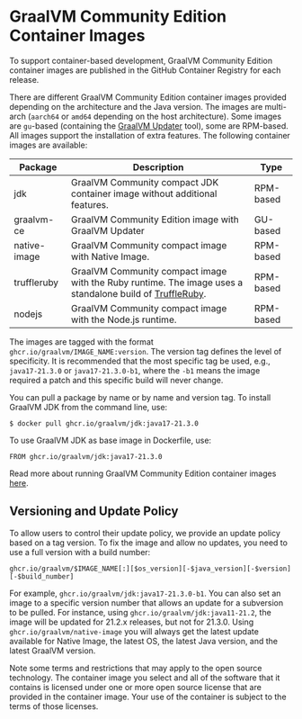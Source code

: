 # GraalVM Community Edition Container Images

To support container-based development, GraalVM Community Edition container images are published in the GitHub Container Registry for each release.

There are different GraalVM Community Edition container images provided depending on the architecture and the Java version.
The images are multi-arch (`aarch64` or `amd64` depending on the host architecture).
Some images are `gu`-based (containing the [GraalVM Updater](https://github.com/oracle/graal/blob/master/docs/reference-manual/graalvm-updater.md) tool), some are RPM-based.
All images support the installation of extra features. The following container images are available:

| Package      | Description                                                                                                                                                | Type      |
|--------------|------------------------------------------------------------------------------------------------------------------------------------------------------------|-----------|
| jdk          | GraalVM Community compact JDK container image without additional features.                                                                                 | RPM-based |
| graalvm-ce   | GraalVM Community Edition image with GraalVM Updater                                                                                                       | GU-based  |
| native-image |  GraalVM Community compact image with Native Image.                                                                                                        | RPM-based |
| truffleruby  | GraalVM Community compact image with the Ruby runtime. The image uses a standalone build of [TruffleRuby](https://github.com/oracle/truffleruby/releases). | RPM-based |
| nodejs       | GraalVM Community compact image with the Node.js runtime.                                                                                                  | RPM-based |

The images are tagged with the format `ghcr.io/graalvm/IMAGE_NAME:version`.
The version tag defines the level of specificity.
It is recommended that the most specific tag be used, e.g., `java17-21.3.0` or `java17-21.3.0-b1`, where the `-b1` means the image required a patch and this specific build will never change.

You can pull a package by name or by name and version tag.
To install GraalVM JDK from the command line, use:
```
$ docker pull ghcr.io/graalvm/jdk:java17-21.3.0
```
To use GraalVM JDK as base image in Dockerfile, use:
```
FROM ghcr.io/graalvm/jdk:java17-21.3.0
```

Read more about running GraalVM Community Edition container images [here](https://www.graalvm.org/docs/getting-started/container-images).

## Versioning and Update Policy

To allow users to control their update policy, we provide an update policy based on a tag version.
To fix the image and allow no updates, you need to use a full version with a build number:
```
ghcr.io/graalvm/$IMAGE_NAME[:][$os_version][-$java_version][-$version][-$build_number]
```
For example, `ghcr.io/graalvm/jdk:java17-21.3.0-b1`.
You can also set an image to a specific version number that allows an update for a subversion to be pulled.
For instance, using `ghcr.io/graalvm/jdk:java11-21.2`, the image will be updated for 21.2.x releases, but not for 21.3.0.
Using `ghcr.io/graalvm/native-image` you will always get the latest update available for Native Image, the latest OS, the latest Java version, and the latest GraalVM version.

Note some terms and restrictions that may apply to the open source technology.
The container image you select and all of the software that it contains is licensed under one or more open source license that are provided in the container image. Your use of the container is subject to the terms of those licenses.
